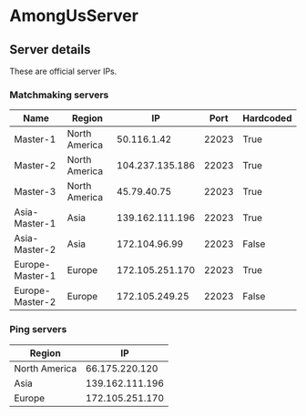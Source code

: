 # AmongUsServer

## Server details

These are official server IPs.

### Matchmaking servers

| Name | Region | IP | Port | Hardcoded |
|-|-|-|-|-|
| Master-1 | North America | 50.116.1.42 | 22023 | True | 
| Master-2 | North America | 104.237.135.186 | 22023 | True | 
| Master-3 | North America | 45.79.40.75 | 22023 | True | 
| Asia-Master-1 | Asia | 139.162.111.196 | 22023 | True | 
| Asia-Master-2 | Asia | 172.104.96.99 | 22023 | False |
| Europe-Master-1 | Europe | 172.105.251.170 | 22023 | True | 
| Europe-Master-2 | Europe | 172.105.249.25 | 22023 | False | 

### Ping servers

| Region | IP |
|-|-|
| North America | 66.175.220.120 |
| Asia | 139.162.111.196 |
| Europe | 172.105.251.170 |